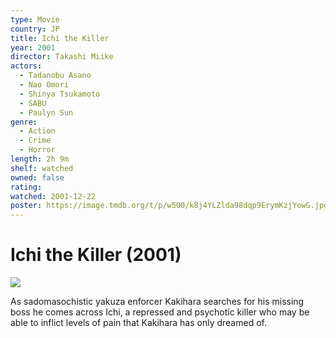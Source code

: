 ```yaml
---
type: Movie
country: JP
title: Ichi the Killer
year: 2001
director: Takashi Miike
actors:
  - Tadanobu Asano
  - Nao Omori
  - Shinya Tsukamoto
  - SABU
  - Paulyn Sun
genre:
  - Action
  - Crime
  - Horror
length: 2h 9m
shelf: watched
owned: false
rating:
watched: 2001-12-22
poster: https://image.tmdb.org/t/p/w500/k8j4YLZlda98dqp9ErymKzjYowG.jpg
---
```


# Ichi the Killer (2001)

![](https://image.tmdb.org/t/p/w500/k8j4YLZlda98dqp9ErymKzjYowG.jpg)

As sadomasochistic yakuza enforcer Kakihara searches for his missing boss he comes across Ichi, a repressed and psychotic killer who may be able to inflict levels of pain that Kakihara has only dreamed of.